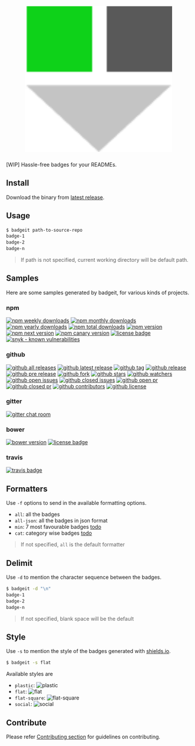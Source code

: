 <h1 align="center">
<img width="400" src="https://raw.githubusercontent.com/scriptnull/badgeit/master/art.png" />
</h1>

[WIP] Hassle-free badges for your READMEs.

## Install
Download the binary from [latest release](https://github.com/scriptnull/badgeit/releases).

## Usage
```bash
$ badgeit path-to-source-repo
badge-1
badge-2
badge-n
```

> If path is not specified, current working directory will be default path.

## Samples
Here are some samples generated by badgeit, for various kinds of projects.
### npm
[![npm weekly downloads](https://img.shields.io/npm/dw/express.svg)](https://npmjs.com/package/express) [![npm monthly downloads](https://img.shields.io/npm/dm/express.svg)](https://npmjs.com/package/express) [![npm yearly downloads](https://img.shields.io/npm/dy/express.svg)](https://npmjs.com/package/express) [![npm total downloads](https://img.shields.io/npm/dt/express.svg)](https://npmjs.com/package/express) [![npm version](https://img.shields.io/npm/v/express.svg)](https://npmjs.com/package/express) [![npm next version](https://img.shields.io/npm/v/express/next.svg)](https://npmjs.com/package/express) [![npm canary version](https://img.shields.io/npm/v/express/canary.svg)](https://npmjs.com/package/express) [![license badge](https://img.shields.io/npm/l/express.svg)](https://npmjs.com/package/express) [![snyk - known vulnerabilities](https://snyk.io/test/npm/express/badge.svg)](https://snyk.io/test/npm/express)

### github
[![github all releases](https://img.shields.io/github/downloads/atom/atom/total.svg)](https://github.com/atom/atom) [![github latest release](https://img.shields.io/github/downloads/atom/atom/latest/total.svg)](https://github.com/atom/atom) [![github tag](https://img.shields.io/github/tag/atom/atom.svg)](https://github.com/atom/atom) [![github release](https://img.shields.io/github/release/atom/atom.svg)](https://github.com/atom/atom) [![github pre release](https://img.shields.io/github/release/atom/atom/all.svg)](https://github.com/atom/atom) [![github fork](https://img.shields.io/github/forks/atom/atom.svg?style=social&label=Fork)](https://github.com/atom/atom) [![github stars](https://img.shields.io/github/stars/atom/atom.svg?style=social&label=Star)](https://github.com/atom/atom) [![github watchers](https://img.shields.io/github/watchers/atom/atom.svg?style=social&label=Watch)](https://github.com/atom/atom) [![github open issues](https://img.shields.io/github/issues/atom/atom.svg)](https://github.com/atom/atom) [![github closed issues](https://img.shields.io/github/issues-closed/atom/atom.svg)](https://github.com/atom/atom) [![github open pr](https://img.shields.io/github/issues-pr/atom/atom.svg)](https://github.com/atom/atom) [![github closed pr](https://img.shields.io/github/issues-pr-closed/atom/atom.svg)](https://github.com/atom/atom) [![github contributors](https://img.shields.io/github/contributors/atom/atom.svg)](https://github.com/atom/atom) [![github license](https://img.shields.io/github/license/atom/atom.svg)](https://github.com/atom/atom)

### gitter
[![gitter chat room](https://badges.gitter.im/scriptnull/badgeit.svg)](https://gitter.im/scriptnull/badgeit)

### bower
[![bower version](https://img.shields.io/bower/v/bootstrap.svg)](https://getbootstrap.com) [![license badge](https://img.shields.io/bower/l/bootstrap.svg)
](https://getbootstrap.com)

### travis
[![travis badge](https://img.shields.io/travis/rust-lang/cargo.svg)](https://travis-ci.org/rust-lang/cargo)

## Formatters
Use `-f` options to send in the available formatting options.

- `all`: all the badges
- `all-json`: all the badges in json format
- `min`: 7 most favourable badges [todo](https://github.com/scriptnull/badgeit/issues/9)
- `cat`: category wise badges [todo](https://github.com/scriptnull/badgeit/issues/10)

> If not specified, `all` is the default formatter

## Delimit
Use `-d` to mention the character sequence between the badges.

```bash
$ badgeit -d "\n"
badge-1
badge-2
badge-n
```

> If not specified, blank space will be the default

## Style
Use `-s` to mention the style of the badges generated with [shields.io](http://shields.io/).

```bash
$ badgeit -s flat
```

Available styles are
- `plastic`: ![plastic](https://img.shields.io/badge/style-plastic-green.svg?style=plastic)
- `flat`: ![flat](https://img.shields.io/badge/style-flat-green.svg?style=flat)
- `flat-square`:  ![flat-square](https://img.shields.io/badge/style-flat--squared-green.svg?style=flat-square)
- `social`: ![social](https://img.shields.io/badge/style-social-green.svg?style=social)

## Contribute
Please refer [Contributing section](https://github.com/scriptnull/badgeit/blob/master/CONTRIBUTING.md) for guidelines on contributing.